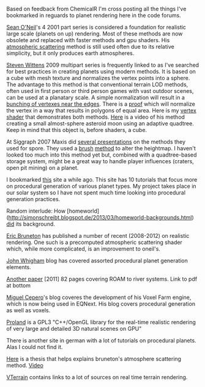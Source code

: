 Based on feedback from ChemicalR I'm cross posting all the things I've bookmarked in reguards to planet rendering here in the code forums. 

[Sean O'Neil](http://www.gamasutra.com/view/feature/3098/a_realtime_procedural_universe_.php)'s 4 2001 part series is considered a foundation for realistic large scale (planets on up) rendering. Most of these methods are now obsolete and replaced with faster methods and gpu shaders. His [atmospheric scattering](http://http.developer.nvidia.com/GPUGems2/gpugems2_chapter16.html) method is still used often due to its relative simplicity, but it only produces earth atmospheres.

[Steven Wittens](http://acko.net/blog/making-worlds-1-of-spheres-and-cubes/) 2009 multipart series is frequently linked to as I've searched for best practices in creating planets using modern methods. It is based on a cube with mesh texture and normalizes the vertex points into a sphere. The advantage to this method is that conventional terrain LOD methods, often used in first person or third person games with vast outdoor scenes, can be used at a planatary scale. A simple normalization will result in a [bunching of vertexes near the edges](http://i.imgur.com/ss5TwaF.png). There is a [proof](http://mathproofs.blogspot.com/2005/07/mapping-cube-to-sphere.html) which will normalize the vertex in a way that results in polygons of equal area. Here is my [vertex shader](https://bitbucket.org/croxis/planet/src/603fa29c2bf23feb9a31cefc34182f8ba6334a09/planet_surface_vert.glsl?at=default) that demonstrates both methods. [Here](https://www.youtube.com/watch?feature=player_embedded&v=ck27Xu5XAJE) is a video of his method creating a small almost-sphere asteroid moon using an adaptive quadtree. Keep in mind that this object is, before shaders, a cube.

At Siggraph 2007 Maxis did [several presentations](http://www.andrewwillmott.com/s2007) on the methods they used for spore. They used a [brush](https://www.cs.cmu.edu/~ajw/s2007/0251-SphericalWorlds.pdf) [method](http://www.nullpointer.co.uk/content/procedural-planets/) to alter the heightmap. I haven't looked too much into this method yet but, combined with a quadtree-based storage system, might be a great way to handle player influences (craters, open pit mining) on a planet.

I bookmarked [this](http://stainlessbeer.weebly.com/planets-1-mercators.html) site a while ago. This site has 10 tutorials that focus more on procedural generation of various planet types. My project takes place in our solar system so I have not spent much time looking into procedural generation practices.

Random interlude: How [homeworld] (http://simonschreibt.blogspot.de/2013/03/homeworld-backgrounds.html) [did](http://simonschreibt.blogspot.de/2013/03/homeworld-2-backgroundstech.html) its background.

[Eric Bruneton](http://evasion.inrialpes.fr/~Eric.Bruneton/) has published a number of recent (2008-2012) on realistic rendering. One such is a precomputed atmospheric scattering shader which, while more complicated, is an improvement to oneil's. 

[John Whigham](http://johnwhigham.blogspot.com/) blog has covered assorted procedural planet generation elements.

[Another paper](http://www.greenleaf.dk/projects/proceduralplanet) [2011] 82 pages covering ROAM to river systems. Link to pdf at bottom

[Miguel Cepero](http://procworld.blogspot.com/)'s blog coveres the development of his Voxel Farm engine, which is now being used in EQNext. His blog covers procedural generation as well as voxels.

[Proland](http://proland.inrialpes.fr/) is a GPL3 "C++/OpenGL library for the real-time realistic rendering of very large and detailed 3D natural scenes on GPU"

There is another site in german with a lot of tutorials on procedural planets. Alas I could not find it.


[Here](http://www.sperlhofer.com/images/stories/atmospheric/thesis-sperlhofer.pdf) is a thesis that helps explains bruneton's atmosphere scattering method. [Video](https://www.youtube.com/watch?v=GmVKyp1APhY)

[VTerrain](http://vterrain.org) contains links to a lot of sources on real time terrain rendering.
